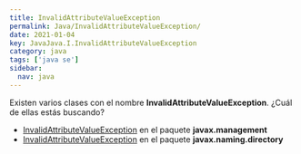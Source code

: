 ```yaml
---
title: InvalidAttributeValueException
permalink: Java/InvalidAttributeValueException/
date: 2021-01-04
key: JavaJava.I.InvalidAttributeValueException
category: java
tags: ['java se']
sidebar: 
  nav: java
---
```


Existen varios clases con el nombre **InvalidAttributeValueException**. ¿Cuál de ellas estás buscando?
<ul>
<li><a href="/Java/InvalidAttributeValueException-javax-management/">InvalidAttributeValueException</a> en el paquete <strong>javax.management</strong></li>
<li><a href="/Java/InvalidAttributeValueException-javax-naming-directory/">InvalidAttributeValueException</a> en el paquete <strong>javax.naming.directory</strong></li>
<ul>
